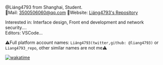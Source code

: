 @Liáng4793 from Shanghai, Student.  
📩Mail: <3500506060@qq.com> 🔗Website: [Liáng4793's Repository](https://liang4793.github.io/)

Interested in: Interface design, Front end development and network security....  
Editors: VSCode...  

⚠️Full platform account names: `Liáng4793(twitter,github: @liang4793)` or `Liang4793_repo`, other similar names are not me⚠️

[![wakatime](https://wakatime.com/badge/user/bcc1fa49-5f0a-41c1-be2c-bf9752544547.svg)](https://wakatime.com/@bcc1fa49-5f0a-41c1-be2c-bf9752544547)
<!---
Yang2008-py/Yang2008-py is a ✨ special ✨ repository because its `README.md` (this file) appears on your GitHub profile.
You can click the Preview link to take a look at your changes.
--->
